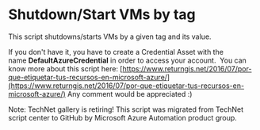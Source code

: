 ﻿Shutdown/Start VMs by tag
=========================

            

This script shutdowns/starts VMs by a given tag and its value.




If you don't have it, you have to create a Credential Asset with the name **DefaultAzureCredential** in order to access your account. 
You can know more about this script here: [https://www.returngis.net/2016/07/por-que-etiquetar-tus-recursos-en-microsoft-azure/](https://www.returngis.net/2016/07/por-que-etiquetar-tus-recursos-en-microsoft-azure/)
Any comment would be appreciated :)

        
    
Note: TechNet gallery is retiring! This script was migrated from TechNet script center to GitHub by Microsoft Azure Automation product group.
